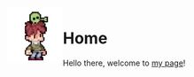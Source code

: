 <img align="left" width="100" src="fofa.gif">

# Home

Hello there, welcome to [my page](https://matteogiorgi.github.io)!
